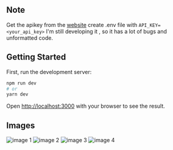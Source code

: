 
## Note
Get the apikey from the [website](https://www.themoviedb.org/) create .env file with `API_KEY=<your_api_key>`
I'm still developing it , so it has a lot of bugs and unformatted code.

## Getting Started
First, run the development server:

```bash
npm run dev
# or
yarn dev
```

Open [http://localhost:3000](http://localhost:3000) with your browser to see the result.


## Images

![image 1](https://i.imgur.com/eCAlvPI.png)
![image 2](https://i.imgur.com/rfYsONk.png)
![image 3](https://i.imgur.com/UrHFE0E.png)
![image 4](https://i.imgur.com/4NmByPk.png)

